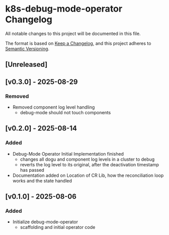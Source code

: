 # k8s-debug-mode-operator Changelog
All notable changes to this project will be documented in this file.

The format is based on [Keep a Changelog](https://keepachangelog.com/en/1.0.0/),
and this project adheres to [Semantic Versioning](https://semver.org/spec/v2.0.0.html).

## [Unreleased]

## [v0.3.0] - 2025-08-29
### Removed
- Removed component log level handling
  - debug-mode should not touch components

## [v0.2.0] - 2025-08-14
### Added
- Debug-Mode Operator Initial Implementation finished
  - changes all dogu and component log levels in a cluster to debug
  - reverts the log level to its original, after the deactivation timestamp has passed
- Documentation added on Location of CR Lib, how the reconciliation loop works and the state handled

## [v0.1.0] - 2025-08-06
### Added
- Initialize debug-mode-operator
    - scaffolding and initial operator code